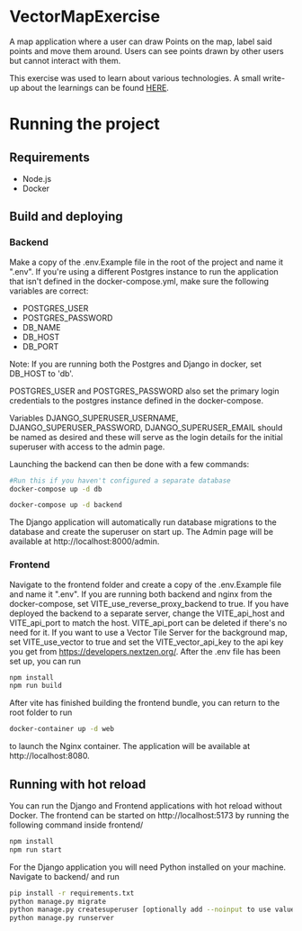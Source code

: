 # VectorMapExercise
A map application where a user can draw Points on the map, label said points and move them around. Users can see points drawn by other users but cannot interact with them.

This exercise was used to learn about various technologies. A small write-up about the learnings can be found [HERE](docs/LearningGoals.md).

# Running the project

## Requirements
- Node.js  
- Docker  

## Build and deploying
### Backend
Make a copy of the .env.Example file in the root of the project and name it ".env".
If you're using a different Postgres instance to run the application that isn't defined in the docker-compose.yml, make sure the following variables are correct: 
- POSTGRES_USER
- POSTGRES_PASSWORD
- DB_NAME
- DB_HOST
- DB_PORT  

Note: If you are running both the Postgres and Django in docker, set DB_HOST to 'db'.

POSTGRES_USER and POSTGRES_PASSWORD also set the primary login credentials to the postgres instance defined in the docker-compose.

Variables DJANGO_SUPERUSER_USERNAME, DJANGO_SUPERUSER_PASSWORD, DJANGO_SUPERUSER_EMAIL should be named as desired and these will serve as the login details for the initial superuser with access to the admin page.

Launching the backend can then be done with a few commands:
```bash
#Run this if you haven't configured a separate database
docker-compose up -d db

docker-compose up -d backend
```

The Django application will automatically run database migrations to the database and create the superuser on start up.
The Admin page will be available at http://localhost:8000/admin.

### Frontend
Navigate to the frontend folder and create a copy of the .env.Example file and name it ".env". If you are running both backend and nginx from the docker-compose, set VITE_use_reverse_proxy_backend to true. If you have deployed the backend to a separate server, change the VITE_api_host and VITE_api_port to match the host. VITE_api_port can be deleted if there's no need for it. If you want to use a Vector Tile Server for the background map, set VITE_use_vector to true and set the VITE_vector_api_key to the api key you get from https://developers.nextzen.org/. After the .env file has been set up, you can run
```bash
npm install
npm run build
```
After vite has finished building the frontend bundle, you can return to the root folder to run 
```bash
docker-container up -d web
```
to launch the Nginx container. The application will be available at http://localhost:8080.

## Running with hot reload

You can run the Django and Frontend applications with hot reload without Docker. The frontend can be started on http://localhost:5173 by running the following command inside frontend/
```bash
npm install
npm run start
```
For the Django application you will need Python installed on your machine. Navigate to backend/ and run 
```bash
pip install -r requirements.txt
python manage.py migrate
python manage.py createsuperuser [optionally add --noinput to use values from .env]
python manage.py runserver
```
